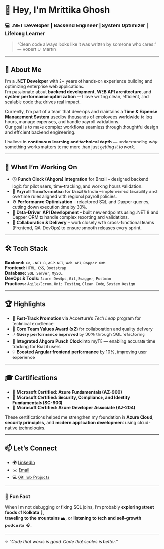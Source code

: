 # 👋 Hey, I'm Mrittika Ghosh

### 💻 .NET Developer | Backend Engineer | System Optimizer | Lifelong Learner

> “Clean code always looks like it was written by someone who cares.” — Robert C. Martin  

---

## 🧠 About Me

I’m a **.NET Developer** with 2+ years of hands-on experience building and optimizing enterprise web applications.  
I’m passionate about **backend development**, **WEB API architecture**, and **system performance optimization** — I love writing clean, efficient, and scalable code that drives real impact.  

Currently, I’m part of a team that develops and maintains a **Time & Expense Management System** used by thousands of employees worldwide to log hours, manage expenses, and handle payroll validations.  
Our goal is to make complex workflows seamless through thoughtful design and efficient backend engineering.

I believe in **continuous learning and technical depth** — understanding *why* something works matters to me more than just *getting it to work*.

---

## 🚀 What I’m Working On 

- 🕒 **Punch Clock (Ahgora) Integration** for Brazil – designed backend logic for pilot users, time-tracking, and working hours validation.  
- 🧩 **Payroll Transformation** for Brazil & India – implemented taxability and overtime rules aligned with regional payroll policies.  
- ⚙️ **Performance Optimization** – refactored SQL and Dapper queries, cutting down execution time by 30%.  
- 🔐 **Data-Driven API Development** – built new endpoints using .NET 8 and Dapper ORM to handle complex reporting and validations.  
- 🔄 **Collaboration & Delivery** – work closely with cross-functional teams (Frontend, QA, DevOps) to ensure smooth releases every sprint.  

---

## 🛠️ Tech Stack

**Backend:** `C#`, `.NET 8`, `ASP.NET`, `Web API`, `Dapper ORM`  
**Frontend:** `HTML`, `CSS`, `Bootstrap`  
**Database:** `SQL Server`, `MySQL`  
**DevOps & Tools:** `Azure DevOps`, `Git`, `Swagger`, `Postman`  
**Practices:** `Agile/Scrum`, `Unit Testing`, `Clean Code`, `System Design`

---

## 🏆 Highlights

- 🚀 **Fast-Track Promotion** via Accenture’s *Tech Leap* program for technical excellence  
- 🏅 **Core Team Values Award (x2)** for collaboration and quality delivery  
- ⚡ **Query performance improved** by 30% through SQL refactoring  
- 🔄 **Integrated Ahgora Punch Clock** into myTE — enabling accurate time tracking for Brazil users  
- 💡 **Boosted Angular frontend performance** by 10%, improving user experience  

---

## 🎓 Certifications

- 🧾 **Microsoft Certified: Azure Fundamentals (AZ-900)**  
- 🧾 **Microsoft Certified: Security, Compliance, and Identity Fundamentals (SC-900)**  
- 🧾 **Microsoft Certified: Azure Developer Associate (AZ-204)**  

These certifications helped me strengthen my foundation in **Azure Cloud**, **security principles**, and **modern application development** using cloud-native technologies.

---

## 📫 Let’s Connect

- 🌍 [LinkedIn](https://www.linkedin.com/in/mrittika-ghosh/)
- ✉️ [Email](mailto:mrittikaghosh76@gmail.com)
- 💻 [GitHub Projects](https://github.com/Mrittikaghosh01)

---
### 💬 Fun Fact  
When I’m not debugging or fixing SQL joins, I’m probably **exploring street foods of Kolkata** 🍢,  
**traveling to the mountains** 🏔️, or **listening to tech and self-growth podcasts** 🎧.


---

⭐ _“Code that works is good. Code that scales is better.”_
